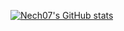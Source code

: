 <!--
**Nech07/Nech07** is a ✨ _special_ ✨ repository because its `README.md` (this file) appears on your GitHub profile.

Here are some ideas to get you started:

- 🔭 I’m currently working on ...
- 🌱 I’m currently learning ...
- 👯 I’m looking to collaborate on ...
- 🤔 I’m looking for help with ...
- 💬 Ask me about ...
- 📫 How to reach me: ...
- 😄 Pronouns: ...
- ⚡ Fun fact: ...
-->
[![Nech07's GitHub stats](https://github-readme-stats.vercel.app/api?username=Nech07&show_icons=true&theme=merko)](https://github.com/anuraghazra/github-readme-stats)
